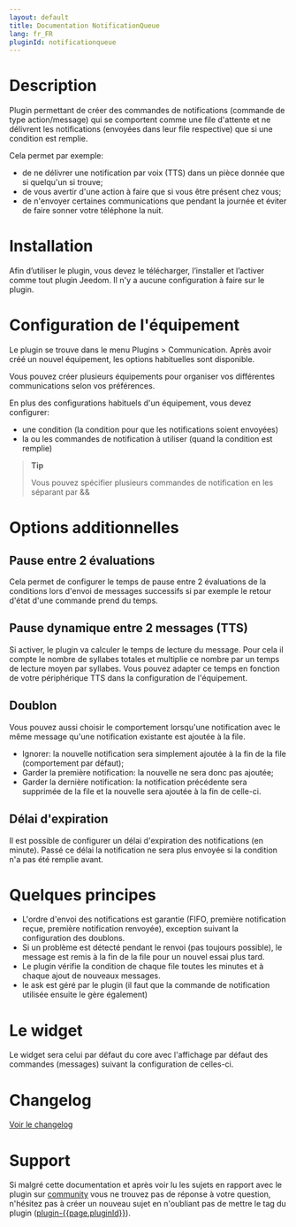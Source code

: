 ```yaml
---
layout: default
title: Documentation NotificationQueue
lang: fr_FR
pluginId: notificationqueue
---
```


# Description

Plugin permettant de créer des commandes de notifications (commande de type action/message) qui se comportent comme une file d'attente et ne délivrent les notifications (envoyées dans leur file respective) que si une condition est remplie.

Cela permet par exemple:

- de ne délivrer une notification par voix (TTS) dans un pièce donnée que si quelqu'un si trouve;
- de vous avertir d'une action à faire que si vous être présent chez vous;
- de n'envoyer certaines communications que pendant la journée et éviter de faire sonner votre téléphone la nuit.

# Installation

Afin d’utiliser le plugin, vous devez le télécharger, l’installer et l’activer comme tout plugin Jeedom.
Il n'y a aucune configuration à faire sur le plugin.

# Configuration de l'équipement

Le plugin se trouve dans le menu Plugins > Communication.
Après avoir créé un nouvel équipement, les options habituelles sont disponible.

Vous pouvez créer plusieurs équipements pour organiser vos différentes communications selon vos préférences.

En plus des configurations habituels d'un équipement, vous devez configurer:

- une condition (la condition pour que les notifications soient envoyées)
- la ou les commandes de notification à utiliser (quand la condition est remplie)

> **Tip**
>
> Vous pouvez spécifier plusieurs commandes de notification en les séparant par &&

# Options additionnelles

## Pause entre 2 évaluations

Cela permet de configurer le temps de pause entre 2 évaluations de la conditions lors d'envoi de messages successifs si par exemple le retour d'état d'une commande prend du temps.

## Pause dynamique entre 2 messages (TTS)

Si activer, le plugin va calculer le temps de lecture du message. Pour cela il compte le nombre de syllabes totales et multiplie ce nombre par un temps de lecture moyen par syllabes. Vous pouvez adapter ce temps en fonction de votre périphérique TTS dans la configuration de l'équipement.

## Doublon

Vous pouvez aussi choisir le comportement lorsqu'une notification avec le même message qu'une notification existante est ajoutée à la file.

- Ignorer: la nouvelle notification sera simplement ajoutée à la fin de la file (comportement par défaut);
- Garder la première notification: la nouvelle ne sera donc pas ajoutée;
- Garder la dernière notification: la notification précédente sera supprimée de la file et la nouvelle sera ajoutée à la fin de celle-ci.

## Délai d'expiration

Il est possible de configurer un délai d'expiration des notifications (en minute). Passé ce délai la notification ne sera plus envoyée si la condition n'a pas été remplie avant.

# Quelques principes

- L'ordre d'envoi des notifications est garantie (FIFO, première notification reçue, première notification renvoyée), exception suivant la configuration des doublons.
- Si un problème est détecté pendant le renvoi (pas toujours possible), le message est remis à la fin de la file pour un nouvel essai plus tard.
- Le plugin vérifie la condition de chaque file toutes les minutes et à chaque ajout de nouveaux messages.
- le ask est géré par le plugin (il faut que la commande de notification utilisée ensuite le gère également)

# Le widget

Le widget sera celui par défaut du core avec l'affichage par défaut des commandes (messages) suivant la configuration de celles-ci.

# Changelog

[Voir le changelog](./changelog)

# Support

Si malgré cette documentation et après voir lu les sujets en rapport avec le plugin sur [community]({{site.forum}}/tags/plugin-{{page.pluginId}}) vous ne trouvez pas de réponse à votre question, n'hésitez pas à créer un nouveau sujet en n'oubliant pas de mettre le tag du plugin ([plugin-{{page.pluginId}}]({{site.forum}}/tags/plugin-{{page.pluginId}})).
